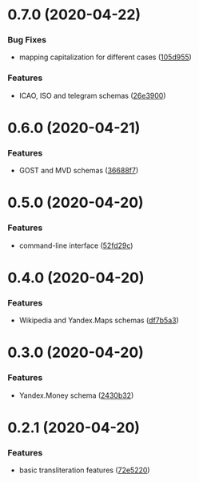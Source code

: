 # 0.7.0 (2020-04-22)


### Bug Fixes

* mapping capitalization for different cases ([105d955](https://github.com/nalgeon/iuliia-py/commit/105d9551830c1149b14103c13ddc6ddb716289a3))


### Features

* ICAO, ISO and telegram schemas ([26e3900](https://github.com/nalgeon/iuliia-py/commit/26e390068e86c86913a7a8a74d288613585f88fb))



# 0.6.0 (2020-04-21)


### Features

* GOST and MVD schemas ([36688f7](https://github.com/nalgeon/iuliia-py/commit/36688f7f01858ee6f00bb7ef92a2e39da22b308f))



# 0.5.0 (2020-04-20)


### Features

* command-line interface ([52fd29c](https://github.com/nalgeon/iuliia-py/commit/52fd29cc79219d2600aa709ab6d139318b2138c0))



# 0.4.0 (2020-04-20)


### Features

* Wikipedia and Yandex.Maps schemas ([df7b5a3](https://github.com/nalgeon/iuliia-py/commit/df7b5a38030099d422c360d8e70f55e5cc98ebc1))



# 0.3.0 (2020-04-20)


### Features

* Yandex.Money schema ([2430b32](https://github.com/nalgeon/iuliia-py/commit/2430b32b73f85bf1a7dc783180ad2479062fda7a))



# 0.2.1 (2020-04-20)


### Features

* basic transliteration features ([72e5220](https://github.com/nalgeon/iuliia-py/commit/72e522093dc02172c84f9678be6904756a8d6ee3))



